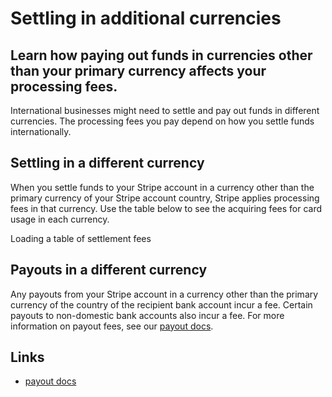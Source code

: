 # Settling in additional currencies

## Learn how paying out funds in currencies other than your primary currency affects your processing fees.

International businesses might need to settle and pay out funds in different
currencies. The processing fees you pay depend on how you settle funds
internationally.

## Settling in a different currency

When you settle funds to your Stripe account in a currency other than the
primary currency of your Stripe account country, Stripe applies processing fees
in that currency. Use the table below to see the acquiring fees for card usage
in each currency.

Loading a table of settlement fees
## Payouts in a different currency

Any payouts from your Stripe account in a currency other than the primary
currency of the country of the recipient bank account incur a fee. Certain
payouts to non-domestic bank accounts also incur a fee. For more information on
payout fees, see our [payout docs](https://docs.stripe.com/payouts).

## Links

- [payout docs](https://docs.stripe.com/payouts)